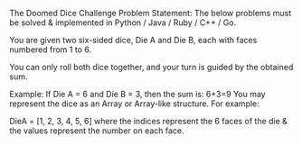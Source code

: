 The Doomed Dice Challenge
Problem Statement:
The below problems must be solved & implemented in Python / Java / Ruby / C++ / Go.

You are given two six-sided dice, Die A and Die B, each with faces numbered from 1 to 6.

You can only roll both dice together, and your turn is guided by the obtained sum.

Example:
If Die A = 6 and Die B = 3, then the sum is: 6+3=9
You may represent the dice as an Array or Array-like structure.
For example:


DieA = [1, 2, 3, 4, 5, 6]
where the indices represent the 6 faces of the die & the values represent the number on each face.


